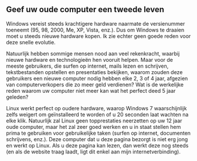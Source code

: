 <?php require("../../entete.php");?> <?php require("../../base.php");?> <?php require("../../fonctions.php");?>

<div id="corps">

<h2>Geef uw oude computer een tweede leven</h2>

Windows vereist steeds krachtigere hardware naarmate de versienummer
toeneemt (95, 98, 2000, Me, XP, Vista, enz.). Dus om Windows te draaien
moet u steeds nieuwe hardware kopen. Ik zie echter geen goede reden voor
deze snelle evolutie.

Natuurlijk hebben sommige mensen nood aan veel rekenkracht, waarbij nieuwe
hardware en technologieën hen vooruit helpen. Maar voor de meeste gebruikers,
die surfen op internet, mails lezen en schrijven, tekstbestanden opstellen en
presentaties bekijken, waarom zouden deze gebruikers een nieuwe computer
nodig hebben elke 2, 3 of 4 jaar, afgezien van computerverkopers die zo meer
geld verdienen? Wat is de werkelijke reden waarom uw computer niet meer kan
wat het perfect deed 5 jaar geleden?

Linux werkt perfect op oudere hardware, waarop Windows 7 
waarschijnlijk zelfs weigert om geïnstalleerd te worden of u 20 seconden 
laat wachten na elke klik. Natuurlijk zal Linux geen topprestaties neerzetten
op uw 12 jaar oude computer, maar het zal zeer goed werken en u in staat
stellen hem prima te gebruiken voor gebruikelijke taken (surfen op internet,
documenten schrijvens, enz.).
Deze computer dat u deze pagina bezorgt is niet erg jong en werkt op Linux. 
Als u deze pagina kan lezen, dan werkt deze nog steeds (en als de website
traag laadt, ligt dit enkel aan mijn internetverbinding).

</div>


